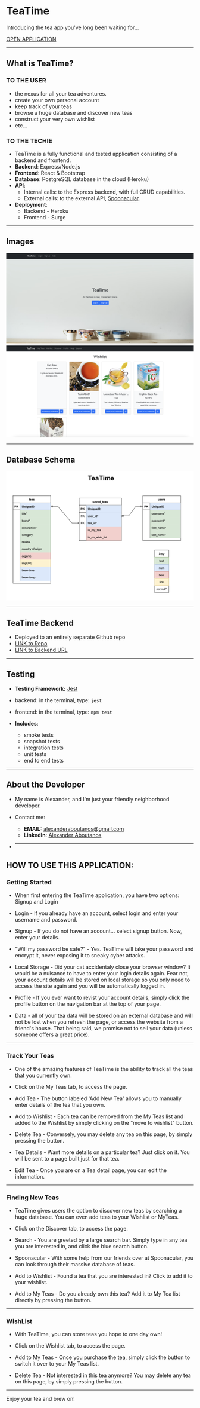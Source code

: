 <!-- @format -->

# TeaTime

Introducing the tea app you've long been waiting for...

[OPEN APPLICATION](https://tea-time.surge.sh)

---

## What is TeaTime?

### TO THE USER

- the nexus for all your tea adventures.
- create your own personal account
- keep track of your teas
- browse a huge database and discover new teas
- construct your very own wishlist
- etc...

### TO THE TECHIE

- TeaTime is a fully functional and tested application consisting of a backend and frontend.
- **Backend**: Express/Node.js
- **Frontend**: React & Bootstrap
- **Database**: PostgreSQL database in the cloud (Heroku)
- **API**:
  - Internal calls: to the Express backend, with full CRUD capabilities.
  - External calls: to the external API, [Spoonacular](https://spoonacular.com/food-api).
- **Deployment**:
  - Backend - Heroku
  - Frontend - Surge

---

## Images

![Alt text](./public/screenshot_teatime.png "home")
![Alt text](./public/screenshot2_teatime.png "wishlist")

---

## Database Schema

![Alt text](./public/database_schema.png "database")

---

## TeaTime Backend

- Deployed to an entirely separate Github repo
- [LINK to Repo](https://github.com/alexanderaboutanos/TeaTime-backend)
- [LINK to Backend URL](https://teatime-backend.herokuapp.com/)

---

## Testing

- **Testing Framework:** [Jest](https://jestjs.io/)
- backend: in the terminal, type: `jest`
- frontend: in the terminal, type: `npm test`

- **Includes**:
  - smoke tests
  - snapshot tests
  - integration tests
  - unit tests
  - end to end tests

---

## About the Developer

- My name is Alexander, and I'm just your friendly neighborhood developer.

- Contact me:
  - **EMAIL:** alexanderaboutanos@gmail.com
  - **LinkedIn**: [Alexander Aboutanos](https://www.linkedin.com/in/alexander-aboutanos/)
- ***

## HOW TO USE THIS APPLICATION:

### Getting Started

- When first entering the TeaTime application, you have two options: Signup and Login

- Login - If you already have an account, select login and enter your username and password.
- Signup - If you do not have an account... select signup button. Now, enter your details.

- "Will my password be safe?" - Yes. TeaTime will take your password and encrypt it, never exposing it to sneaky cyber attacks.

- Local Storage - Did your cat accidentaly close your browser window? It would be a nuisance to have to enter your login details again. Fear not, your account details will be stored on local storage so you only need to access the site again and you will be automatically logged in.
- Profile - If you ever want to revist your account details, simply click the profile button on the navigation bar at the top of your page.
- Data - all of your tea data will be stored on an external database and will not be lost when you refresh the page, or access the website from a friend's house. That being said, we promise not to sell your data (unless someone offers a great price).

---

### Track Your Teas

- One of the amazing features of TeaTime is the ability to track all the teas that you currently own.
- Click on the My Teas tab, to access the page.

- Add Tea - The button labeled 'Add New Tea' allows you to manually enter details of the tea that you own.
- Add to Wishlist - Each tea can be removed from the My Teas list and added to the Wishlist by simply clicking on the "move to wishlist" button.
- Delete Tea - Conversely, you may delete any tea on this page, by simply pressing the button.
- Tea Details - Want more details on a particular tea? Just click on it. You will be sent to a page built just for that tea.
- Edit Tea - Once you are on a Tea detail page, you can edit the information.

---

### Finding New Teas

- TeaTime gives users the option to discover new teas by searching a huge database. You can even add teas to your Wishlist or MyTeas.
- Click on the Discover tab, to access the page.

- Search - You are greeted by a large search bar. Simply type in any tea you are interested in, and click the blue search button.
- Spoonacular - With some help from our friends over at Spoonacular, you can look through their massive database of teas.
- Add to Wishlist - Found a tea that you are interested in? Click to add it to your wishlist.
- Add to My Teas - Do you already own this tea? Add it to My Tea list directly by pressing the button.

---

### WishList

- With TeaTime, you can store teas you hope to one day own!
- Click on the Wishlist tab, to access the page.

- Add to My Teas - Once you purchase the tea, simply click the button to switch it over to your My Teas list.
- Delete Tea - Not interested in this tea anymore? You may delete any tea on this page, by simply pressing the button.

---

Enjoy your tea and brew on!
